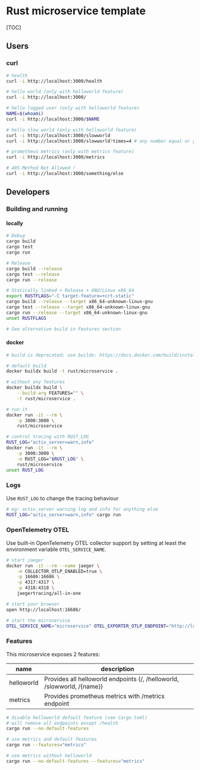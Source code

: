 # Rust microservice template

[TOC]

## Users

### curl

```bash
# health
curl -i http://localhost:3000/health

# hello world (only with helloworld feature)
curl -i http://localhost:3000/

# hello logged user (only with helloworld feature)
NAME=$(whoami)
curl -i http://localhost:3000/$NAME

# hello slow world (only with helloworld feature)
curl -i http://localhost:3000/slowworld
curl -i http://localhost:3000/slowworld?times=4 # any number equal or greeter to 0

# prometheus metrics (only with metrics feature)
curl -i http://localhost:3000/metrics

# 405 Method Not Allowed !
curl -i http://localhost:3000/something/else
```



## Developers

### Building and running

#### locally

```bash
# Debug
cargo build
cargo test
cargo run

# Release
cargo build --release
cargo test --release
cargo run --release

# Statically linked + Release + GNU/Linux x86_64
export RUSTFLAGS="-C target-feature=+crt-static"
cargo build --release --target x86_64-unknown-linux-gnu
cargo test --release --target x86_64-unknown-linux-gnu
cargo run --release --target x86_64-unknown-linux-gnu
unset RUSTFLAGS

# See alternative build in Features section
```

#### docker

```bash
# build is deprecated; use buildx: https://docs.docker.com/build/install-buildx/

# default build
docker buildx build -t rust/microservice .

# without any features
docker buildx build \
    --build-arg FEATURES="" \
    -t rust/microservice .

# run it
docker run -it --rm \
    -p 3000:3000 \
    rust/microservice

# control tracing with RUST_LOG
RUST_LOG="actix_server=warn,info"
docker run -it --rm \
    -p 3000:3000 \
    -e RUST_LOG="$RUST_LOG" \
    rust/microservice
unset RUST_LOG
```

### Logs

Use `RUST_LOG` to change the tracing behaviour

```bash
# eg: actix_server warning log and info for anything else
RUST_LOG="actix_server=warn,info" cargo run
```

### OpenTelemetry OTEL

Use built-in OpenTelemetry OTEL collector support by setting at least the environment variable `OTEL_SERVICE_NAME`.

```bash
# start jaeger
docker run -it --rm --name jaeger \
	-e COLLECTOR_OTLP_ENABLED=true \
    -p 16686:16686 \
    -p 4317:4317 \
    -p 4318:4318 \
    jaegertracing/all-in-one

# start your browser
open http://localhost:16686/

# start the microservice
OTEL_SERVICE_NAME="microservice" OTEL_EXPORTER_OTLP_ENDPOINT="http://localhost:4317" cargo run

```

### Features

This microservice exposes 2 features:

| name       | description                                                  |
| ---------- | ------------------------------------------------------------ |
| helloworld | Provides all helloworld endpoints (/, /helloworld, /slowworld, /{name}) |
| metrics    | Provides prometheus metrics with /metrics endpoint           |

```bash
# disable helloworld default feature (see Cargo.toml)
# will remove all endpoints except /health
cargo run --no-default-features

# use metrics and default features
cargo run --features="metrics"

# use metrics without helloworld
cargo run --no-default-features --features="metrics"
```

